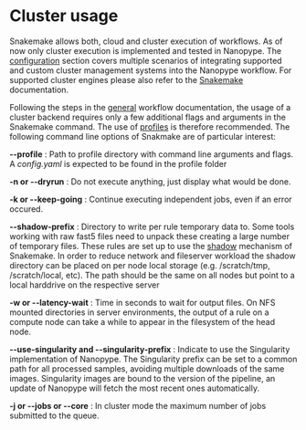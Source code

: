 # Cluster usage

Snakemake allows both, cloud and cluster execution of workflows. As of now only cluster execution is implemented and tested in Nanopype. The [configuration](../installation/configuration.md) section covers multiple scenarios of integrating supported and custom cluster management systems into the Nanopype workflow. For supported cluster engines please also refer to the [Snakemake](https://snakemake.readthedocs.io/en/stable/executable.html#cluster-execution) documentation. 

Following the steps in the [general](general.md) workflow documentation, the usage of a cluster backend requires only a few additional flags and arguments in the Snakemake command. The use of [profiles](../installation/configuration.md) is therefore recommended. The following command line options of Snakmake are of particular interest:

**--profile**
:   Path to profile directory with command line arguments and flags. A *config.yaml* is expected to be found in the profile folder


**-n or --dryrun**
:   Do not execute anything, just display what would be done.


**-k or --keep-going**
:   Continue executing independent jobs, even if an error occured.


**--shadow-prefix**
:   Directory to write per rule temporary data to. Some tools working with raw fast5 files need to unpack these creating a large number of temporary files. These rules are set up to use the [shadow](https://snakemake.readthedocs.io/en/stable/snakefiles/rules.html#shadow-rules) mechanism of Snakemake. In order to reduce network and fileserver workload the shadow directory can be placed on per node local storage (e.g. /scratch/tmp, /scratch/local, etc). The path should be the same on all nodes but point to a local harddrive on the respective server

**-w or --latency-wait**
:   Time in seconds to wait for output files. On NFS mounted directories in server environments, the output of a rule on a compute node can take a while to appear in the filesystem of the head node.

**--use-singularity and --singularity-prefix**
:   Indicate to use the Singularity implementation of Nanopype. The Singularity prefix can be set to a common path for all processed samples, avoiding multiple downloads of the same images. Singularity images are bound to the version of the pipeline, an update of Nanopype will fetch the most recent ones automatically.

**-j or --jobs or --core**
:   In cluster mode the maximum number of jobs submitted to the queue.


